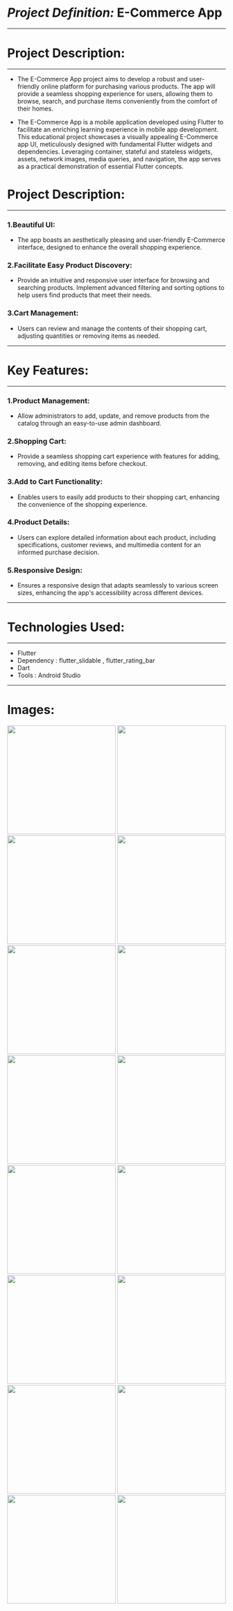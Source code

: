 # ***Project Definition:***  E-Commerce App
<hr>

# Project Description:
<hr>


* The E-Commerce App project aims to develop a robust and user-friendly online platform for purchasing various products. The app will provide a seamless shopping experience for users, allowing them to browse, search, and purchase items conveniently from the comfort of their homes.

* The E-Commerce App is a mobile application developed using Flutter to facilitate an enriching learning experience in mobile app development. This educational project showcases a visually appealing E-Commerce app UI, meticulously designed with fundamental Flutter widgets and dependencies. Leveraging container, stateful and stateless widgets, assets, network images, media queries, and navigation, the app serves as a practical demonstration of essential Flutter concepts.

# Project Description:
<hr>

### 1.Beautiful UI:
* The app boasts an aesthetically pleasing and user-friendly E-Commerce interface, designed to enhance the overall shopping experience.


### 2.Facilitate Easy Product Discovery:
* Provide an intuitive and responsive user interface for browsing and searching products. Implement advanced filtering and sorting options to help users find products that meet their needs.

### 3.Cart Management:
* Users can review and manage the contents of their shopping cart, adjusting quantities or removing items as needed.
<hr>

# Key Features:
<hr>

### 1.Product Management:
* Allow administrators to add, update, and remove products from the catalog through an easy-to-use admin dashboard.

### 2.Shopping Cart:
* Provide a seamless shopping cart experience with features for adding, removing, and editing items before checkout.

### 3.Add to Cart Functionality:
* Enables users to easily add products to their shopping cart, enhancing the convenience of the shopping experience.

### 4.Product Details:
* Users can explore detailed information about each product, including specifications, customer reviews, and multimedia content for an informed purchase decision.

### 5.Responsive Design:
* Ensures a responsive design that adapts seamlessly to various screen sizes, enhancing the app's accessibility across different devices.
<hr>

# Technologies Used:
<hr>

* Flutter
* Dependency : flutter_slidable , flutter_rating_bar
* Dart
* Tools : Android Studio
<hr>

# Images:
<img src="" width=250px>
<img src="https://github.com/Ruhi-Radadiya/e_com_app_pr/assets/150025610/9209f962-0a55-41c6-ad6b-c06c437747de" width=250px>
<img src="https://github.com/Ruhi-Radadiya/e_com_app_pr/assets/150025610/a911e10c-36a8-4792-8186-f1b7c3f75cf9" width=250px>
<img src="https://github.com/Ruhi-Radadiya/e_com_app_pr/assets/150025610/bdc103f1-9218-4363-8b78-62bfe188c75a" width=250px>
<img src="https://github.com/Ruhi-Radadiya/e_com_app_pr/assets/150025610/10904783-4067-4e8b-ac60-046e3de67ee8" width=250px>
<img src="https://github.com/Ruhi-Radadiya/e_com_app_pr/assets/150025610/b2488d9f-7a4a-4bb3-9947-3cab71b38069" width=250px>
<img src="https://github.com/Ruhi-Radadiya/e_com_app_pr/assets/150025610/c96c9460-5788-42c8-8a28-b06503b1387b" width=250px>
<img src="https://github.com/Ruhi-Radadiya/e_com_app_pr/assets/150025610/d5c0de20-eda2-4ad6-933a-5ffdf1c7b2c2" width=250px>
<img src="https://github.com/Ruhi-Radadiya/e_com_app_pr/assets/150025610/efc275df-cb9e-4912-aad6-67d62f53db9d" width=250px>
<img src="https://github.com/Ruhi-Radadiya/e_com_app_pr/assets/150025610/fa42df5f-1133-41d4-b059-2ed0ceeb04c5" width=250px>
<img src="https://github.com/Ruhi-Radadiya/e_com_app_pr/assets/150025610/dff7c286-dd2a-49c0-8cba-51cf73c32d0e" width=250px>
<img src="https://github.com/Ruhi-Radadiya/e_com_app_pr/assets/150025610/46512c8e-c742-4166-824f-313d402b0871" width=250px>
<img src="https://github.com/Ruhi-Radadiya/e_com_app_pr/assets/150025610/30a80cc7-57d7-4358-8829-92b86f536d3d" width=250px>
<img src="https://github.com/Ruhi-Radadiya/e_com_app_pr/assets/150025610/df506561-9e52-41c2-9f95-b0f4caebb8dc" width=250px>
<img src="https://github.com/Ruhi-Radadiya/e_com_app_pr/assets/150025610/a3a2f0bd-9b33-461f-95f4-0484edd0146e" width=250px>
<img src="https://github.com/Ruhi-Radadiya/e_com_app_pr/assets/150025610/e287801c-59cf-4ed7-8dcf-ecc7f0e69d57" width=250px>


